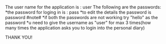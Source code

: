 The user name for the application is : user
The following are the passwords:
*the password for loging in is : pass
*to edit the details the password is password
#note#
*if both the passwords are not working try "hello" as the password
*u need to give the username as "user" for max 3 times(how many times the application asks you to login into the personal diary)

THANK YOU!
